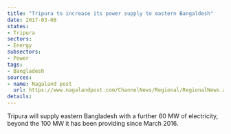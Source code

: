 ```yaml
---
title: "Tripura to increase its power supply to eastern Bangaldesh"
date: 2017-03-08
states:
- Tripura
sectors:
- Energy
subsectors:
- Power
tags:
- Bangladesh
sources:
- name: Nagaland post
  url: https://www.nagalandpost.com/ChannelNews/Regional/RegionalNews.aspx?news=TkVXUzEwMDExMDc1OA%3D%3D
details:
---
```


Tripura will supply eastern Bangladesh with a further 60 MW of electricity, beyond the 100 MW it has been providing since March 2016.
